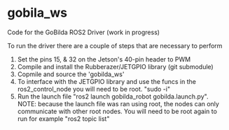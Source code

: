 # gobila_ws
Code for the GoBilda ROS2 Driver (work in progress)

To run the driver there are a couple of steps that are necessary to perform

1) Set the pins 15, & 32 on the Jetson's 40-pin header to PWM
2) Compile and install the Rubberazer/JETGPIO library (git submodule)
3) Copmile and source the 'gobilda_ws'
4) To interface with the JETGPIO library and use the funcs in the ros2_control_node you will need to be root. "sudo -i"
5) Run the launch file "ros2 launch gobilda_robot gobilda.launch.py". NOTE: because the launch file was ran using root, the nodes can only communicate with other root nodes. You will need to be root again to run for example "ros2 topic list"

